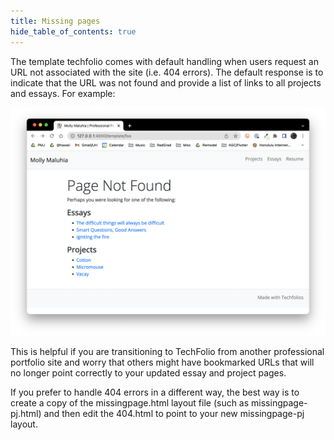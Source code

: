 ```yaml
---
title: Missing pages
hide_table_of_contents: true
---
```


The template techfolio comes with default handling when users request an URL not associated with the site (i.e. 404 errors). The default response is to indicate that the URL was not found and provide a list of links to all projects and essays. For example:

![](/img/user-guide/missing-page.png)

This is helpful if you are transitioning to TechFolio from another professional portfolio site and worry that others might have bookmarked URLs that will no longer point correctly to your updated essay and project pages.

If you prefer to handle 404 errors in a different way, the best way is to create a copy of the missingpage.html layout file (such as missingpage-pj.html) and then edit the 404.html to point to your new missingpage-pj layout.  
